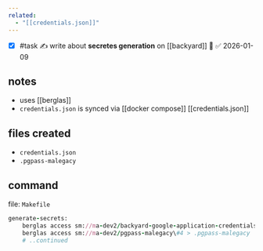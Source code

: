 ```yaml
---
related:
  - "[[credentials.json]]"
---
```

- [x] #task ✍ write about **secretes generation** on [[backyard]] 🔽 ✅ 2026-01-09

## notes
- uses [[berglas]]
- `credentials.json` is synced via [[docker compose]]
[[credentials.json]]

## files created
- `credentials.json`
- `.pgpass-malegacy`

## command
file: `Makefile`

```ruby
generate-secrets:
	berglas access sm://ma-dev2/backyard-google-application-credentials\#1 > credentials.json
	berglas access sm://ma-dev2/pgpass-malegacy\#4 > .pgpass-malegacy
	# ..continued
```

